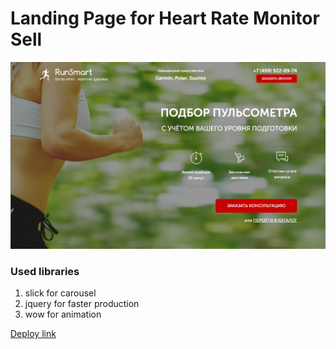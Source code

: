 # Landing Page for Heart Rate Monitor Sell
![alt text](https://github.com/YogurtWithSpoon/PicturesForProjects/blob/master/pulse.png?raw=true)
### Used libraries
1) slick for carousel
2) jquery for faster production 
3) wow for animation

[Deploy link](http://f0302262.xsph.ru/pulse/)
